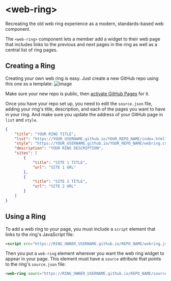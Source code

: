 # &lt;web-ring&gt;
Recreating the old web ring experience as a modern, standards-based web component.

The `<web-ring>` component lets a member add a widget to their web page that
includes links to the previous and next pages in the ring as well as a central
list of ring pages.

## Creating a Ring
Creating your own web ring is easy. Just create a new GitHub repo using this one as a template:
![image](https://user-images.githubusercontent.com/17101837/200187999-6bfedf4c-8a36-4ba8-bdbf-3cc5e4dbb24a.png)

Make sure your new repo is public, then [activate GitHub Pages](https://docs.github.com/en/pages/getting-started-with-github-pages/creating-a-github-pages-site#creating-your-site) for it.

Once you have your repo set up, you need to edit the `source.json` file, adding your ring's title,
description, and each of the pages you want to have in your ring. And make sure you update the address
of your GitHub page in `list` and `style`.

```json
{
    "title": "YOUR RING TITLE",
    "list": "https://YOUR_USERNAME.github.io/YOUR_REPO_NAME/index.html",
    "style": "https://YOUR_USERNAME.github.io/YOUR_REPO_NAME/webring.css",
    "description": "YOUR RING DESCRIPTION",
    "sites": [
        {
            "title": "SITE 1 TITLE",
            "url": "SITE 1 URL"
        },
        {
            "title": "SITE 2 TITLE",
            "url": "SITE 2 URL"
        }
    ]
}
```

## Using a Ring
To add a web ring to your page, you must include a `script` element that links to
the ring's JavaScript file:

```html
<script src="https://RING_OWNER_USERNAME.github.io/REPO_NAME/webring.js"></script>
```

Then you put a `web-ring` element wherever you want the web ring widget to appear in your page.
This element must have a `source` attribute that points to the ring's `source.json` file:

```html
<web-ring sourc="https://RING_OWNER_USERNAME.github.io/REPO_NAME/source.json"></web-ring>
```

